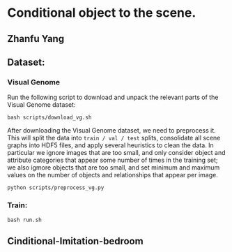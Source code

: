 # Conditional object to the scene.
## Zhanfu Yang

## Dataset:
### Visual Genome
Run the following script to download and unpack the relevant parts of the Visual Genome dataset:

`bash scripts/download_vg.sh`

After downloading the Visual Genome dataset, we need to preprocess it. This will split the data into `train / val / test` splits, consolidate all scene graphs into HDF5 files, and apply several heuristics to clean the data. In particular we ignore images that are too small, and only consider object and attribute categories that appear some number of times in the training set; we also igmore objects that are too small, and set minimum and maximum values on the number of objects and relationships that appear per image.

`python scripts/preprocess_vg.py`
### Train:
`bash run.sh`

## Cinditional-Imitation-bedroom
